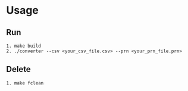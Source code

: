 # Usage
## Run
    1. make build 
    2. ./converter --csv <your_csv_file.csv> --prn <your_prn_file.prn>
## Delete
    1. make fclean